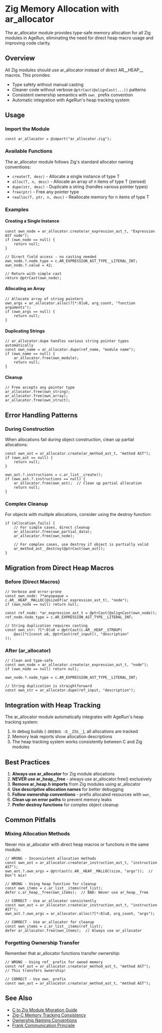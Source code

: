 # Zig Memory Allocation with ar_allocator

The ar_allocator module provides type-safe memory allocation for all Zig modules in AgeRun, eliminating the need for direct heap macro usage and improving code clarity.

## Overview

All Zig modules should use ar_allocator instead of direct AR__HEAP__ macros. This provides:
- Type safety without manual casting
- Cleaner code without verbose `@ptrCast(@alignCast(...))` patterns
- Consistent ownership semantics with `own_` prefix convention
- Automatic integration with AgeRun's heap tracking system

## Usage

### Import the Module

```zig
const ar_allocator = @import("ar_allocator.zig");
```

### Available Functions

The ar_allocator module follows Zig's standard allocator naming conventions:

- `create(T, desc)` - Allocate a single instance of type T
- `alloc(T, n, desc)` - Allocate an array of n items of type T (zeroed)
- `dupe(str, desc)` - Duplicate a string (handles various pointer types)
- `free(ptr)` - Free any pointer type
- `realloc(T, ptr, n, desc)` - Reallocate memory for n items of type T

### Examples

#### Creating a Single Instance

```zig
const own_node = ar_allocator.create(ar_expression_ast_t, "Expression AST node");
if (own_node == null) {
    return null;
}

// Direct field access - no casting needed
own_node.?.node_type = c.AR_EXPRESSION_AST_TYPE__LITERAL_INT;
own_node.?.value = 42;

// Return with simple cast
return @ptrCast(own_node);
```

#### Allocating an Array

```zig
// Allocate array of string pointers
own_args = ar_allocator.alloc(?[*:0]u8, arg_count, "function arguments");
if (own_args == null) {
    return null;
}
```

#### Duplicating Strings

```zig
// ar_allocator.dupe handles various string pointer types automatically
const own_name = ar_allocator.dupe(ref_name, "module name");
if (own_name == null) {
    ar_allocator.free(own_module);
    return null;
}
```

#### Cleanup

```zig
// Free accepts any pointer type
ar_allocator.free(own_string);
ar_allocator.free(own_array);
ar_allocator.free(own_struct);
```

## Error Handling Patterns

### During Construction

When allocations fail during object construction, clean up partial allocations:

```zig
const own_ast = ar_allocator.create(ar_method_ast_t, "method AST");
if (own_ast == null) {
    return null;
}

own_ast.?.instructions = c.ar_list__create();
if (own_ast.?.instructions == null) {
    ar_allocator.free(own_ast);  // Clean up partial allocation
    return null;
}
```

### Complex Cleanup

For objects with multiple allocations, consider using the destroy function:

```zig
if (allocation_fails) {
    // For simple cases, direct cleanup
    ar_allocator.free(own_partial_data);
    ar_allocator.free(own_node);
    
    // For complex cases, use destroy if object is partially valid
    ar_method_ast__destroy(@ptrCast(own_ast));
}
```

## Migration from Direct Heap Macros

### Before (Direct Macros)

```zig
// Verbose and error-prone
const own_node: ?*anyopaque = c.AR__HEAP__MALLOC(@sizeOf(ar_expression_ast_t), "node");
if (own_node == null) return null;

const ref_node: *ar_expression_ast_t = @ptrCast(@alignCast(own_node));
ref_node.node_type = c.AR_EXPRESSION_AST_TYPE__LITERAL_INT;

// String duplication requires casting
const own_str: ?[*:0]u8 = @ptrCast(c.AR__HEAP__STRDUP(
    @as([*c]const u8, @ptrCast(ref_input)), "description"
));
```

### After (ar_allocator)

```zig
// Clean and type-safe
const own_node = ar_allocator.create(ar_expression_ast_t, "node");
if (own_node == null) return null;

own_node.?.node_type = c.AR_EXPRESSION_AST_TYPE__LITERAL_INT;

// String duplication is straightforward
const own_str = ar_allocator.dupe(ref_input, "description");
```

## Integration with Heap Tracking

The ar_allocator module automatically integrates with AgeRun's heap tracking system:

1. In debug builds (`-DDEBUG -D__ZIG__`), all allocations are tracked
2. Memory leak reports show allocation descriptions
3. The heap tracking system works consistently between C and Zig modules

## Best Practices

1. **Always use ar_allocator** for Zig module allocations
2. **NEVER use ar_heap__free** - always use ar_allocator.free() exclusively
3. **Remove ar_heap.h imports** from Zig modules using ar_allocator
4. **Use descriptive allocation names** for better debugging
5. **Follow ownership conventions** - prefix allocated resources with `own_`
6. **Clean up on error paths** to prevent memory leaks
7. **Prefer destroy functions** for complex object cleanup

## Common Pitfalls

### Mixing Allocation Methods

Never mix ar_allocator with direct heap macros or functions in the same module:

```zig
// WRONG - Inconsistent allocation methods
const own_ast = ar_allocator.create(ar_instruction_ast_t, "instruction AST");
own_ast.?.own_args = @ptrCast(c.AR__HEAP__MALLOC(size, "args"));  // Don't mix!

// WRONG - Using heap function for cleanup
const own_items = c.ar_list__items(ref_list);
defer c.ar_heap__free(own_items);  // BAD: Never use ar_heap__free

// CORRECT - Use ar_allocator consistently
const own_ast = ar_allocator.create(ar_instruction_ast_t, "instruction AST");
own_ast.?.own_args = ar_allocator.alloc(?[*:0]u8, arg_count, "args");

// CORRECT - Use ar_allocator for cleanup
const own_items = c.ar_list__items(ref_list);
defer ar_allocator.free(own_items);  // Always use ar_allocator
```

### Forgetting Ownership Transfer

Remember that ar_allocator functions transfer ownership:

```zig
// WRONG - Using ref_ prefix for owned memory
const ref_ast = ar_allocator.create(ar_method_ast_t, "method AST");  // This transfers ownership!

// CORRECT - Use own_ prefix
const own_ast = ar_allocator.create(ar_method_ast_t, "method AST");
```

## See Also

- [C to Zig Module Migration Guide](c-to-zig-module-migration.md)
- [Zig-C Memory Tracking Consistency](zig-c-memory-tracking-consistency.md)
- [Ownership Naming Conventions](ownership-naming-conventions.md)
- [Frank Communication Principle](frank-communication-principle.md)